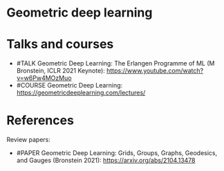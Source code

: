 # Geometric deep learning

# Talks and courses
- #TALK Geometric Deep Learning: The Erlangen Programme of ML (M Bronstein, ICLR 2021 Keynote): https://www.youtube.com/watch?v=w6Pw4MOzMuo
- #COURSE Geometric Deep Learning: https://geometricdeeplearning.com/lectures/

# References
Review papers:
- #PAPER Geometric Deep Learning: Grids, Groups, Graphs, Geodesics, and Gauges (Bronstein 2021): https://arxiv.org/abs/2104.13478